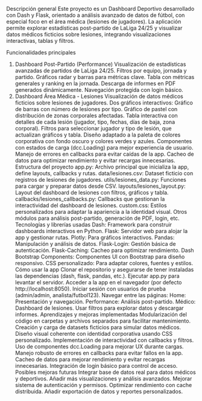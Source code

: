 Descripción general
Este proyecto es un Dashboard Deportivo desarrollado con Dash y Flask, orientado a análisis avanzado de datos de fútbol, con especial foco en el área médica (lesiones de jugadores). La aplicación permite explorar estadísticas post-partido de LaLiga 24/25 y visualizar datos médicos ficticios sobre lesiones, integrando visualizaciones interactivas, tablas y filtros.

Funcionalidades principales
1. Dashboard Post-Partido (Performance)
Visualización de estadísticas avanzadas de partidos de LaLiga 24/25.
Filtros por equipo, jornada y partido.
Gráficos radar y barras para métricas clave.
Tabla con métricas generales y ranking en la jornada.
Descarga de informes en PDF generados dinámicamente.
Navegación protegida con login básico.
2. Dashboard Área Médica - Lesiones
Visualización de datos médicos ficticios sobre lesiones de jugadores.
Dos gráficos interactivos:
Gráfico de barras con número de lesiones por tipo.
Gráfico de pastel con distribución de zonas corporales afectadas.
Tabla interactiva con detalles de cada lesión (jugador, tipo, fechas, días de baja, zona corporal).
Filtros para seleccionar jugador y tipo de lesión, que actualizan gráficos y tabla.
Diseño adaptado a la paleta de colores corporativa con fondo oscuro y colores verdes y azules.
Componentes con estados de carga (dcc.Loading) para mejor experiencia de usuario.
Manejo de errores en callbacks para evitar caídas de la app.
Cacheo de datos para optimizar rendimiento y evitar recargas innecesarias.
Estructura del proyecto
app.py: Archivo principal que inicializa la app, define layouts, callbacks y rutas.
data/lesiones.csv: Dataset ficticio con registros de lesiones de jugadores.
utils/lesiones_data.py: Funciones para cargar y preparar datos desde CSV.
layouts/lesiones_layout.py: Layout del dashboard de lesiones con filtros, gráficos y tabla.
callbacks/lesiones_callbacks.py: Callbacks que gestionan la interactividad del dashboard de lesiones.
custom.css: Estilos personalizados para adaptar la apariencia a la identidad visual.
Otros módulos para análisis post-partido, generación de PDF, login, etc.
Tecnologías y librerías usadas
Dash: Framework para construir dashboards interactivos en Python.
Flask: Servidor web para alojar la app y gestionar rutas.
Plotly: Para gráficos interactivos.
Pandas: Manipulación y análisis de datos.
Flask-Login: Gestión básica de autenticación.
Flask-Caching: Cacheo para optimizar rendimiento.
Dash Bootstrap Components: Componentes UI con Bootstrap para diseño responsivo.
CSS personalizado: Para adaptar colores, fuentes y estilos.
Cómo usar la app
Clonar el repositorio y asegurarse de tener instaladas las dependencias (dash, flask, pandas, etc.).
Ejecutar app.py para levantar el servidor.
Acceder a la app en el navegador (por defecto http://localhost:8050).
Iniciar sesión con usuarios de prueba (admin/admin, analista/futbol123).
Navegar entre las páginas:
Home: Presentación y navegación.
Performance: Análisis post-partido.
Médico: Dashboard de lesiones.
Usar filtros para explorar datos y descargar informes.
Aprendizajes y mejoras implementadas
Modularización del código en carpetas y archivos separados para facilitar mantenimiento.
Creación y carga de datasets ficticios para simular datos médicos.
Diseño visual coherente con identidad corporativa usando CSS personalizado.
Implementación de interactividad con callbacks y filtros.
Uso de componentes dcc.Loading para mejorar UX durante cargas.
Manejo robusto de errores en callbacks para evitar fallos en la app.
Cacheo de datos para mejorar rendimiento y evitar recargas innecesarias.
Integración de login básico para control de acceso.
Posibles mejoras futuras
Integrar base de datos real para datos médicos y deportivos.
Añadir más visualizaciones y análisis avanzados.
Mejorar sistema de autenticación y permisos.
Optimizar rendimiento con cache distribuida.
Añadir exportación de datos y reportes personalizados.
